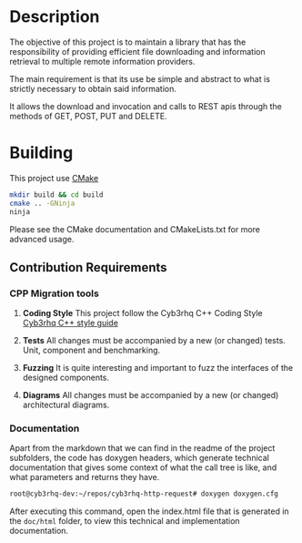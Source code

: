 # Description
The objective of this project is to maintain a library that has the responsibility of providing efficient file downloading and information retrieval to multiple remote information providers.

The main requirement is that its use be simple and abstract to what is strictly necessary to obtain said information.

It allows the download and invocation and calls to REST apis through the methods of GET, POST, PUT and DELETE.


# Building
This project use [CMake](https://cmake.org)
```bash
mkdir build && cd build
cmake .. -GNinja
ninja
```
Please see the CMake documentation and CMakeLists.txt for more advanced usage.


## Contribution Requirements

### CPP Migration tools

1. **Coding Style** This project follow the Cyb3rhq C++ Coding Style [Cyb3rhq C++ style guide](https://github.com/cyb3rhq/cyb3rhq/wiki/Coding-style-guide-%28C-plus-plus%29)

2. **Tests** All changes must be accompanied by a new (or changed) tests. Unit, component and benchmarking.

3. **Fuzzing** It is quite interesting and important to fuzz the interfaces of the designed components.

4. **Diagrams** All changes must be accompanied by a new (or changed) architectural diagrams.

### Documentation

Apart from the markdown that we can find in the readme of the project subfolders, the code has doxygen headers, which generate technical documentation that gives some context of what the call tree is like, and what parameters and returns they have.

```bash
root@cyb3rhq-dev:~/repos/cyb3rhq-http-request# doxygen doxygen.cfg
```

After executing this command, open the index.html file that is generated in the `doc/html` folder, to view this technical and implementation documentation.

